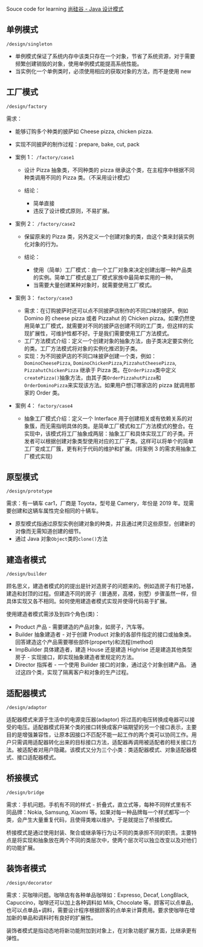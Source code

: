 Souce code for learning [尚硅谷 - Java 设计模式](https://www.youtube.com/playlist?list=PLmOn9nNkQxJH-C-qEI2rpewHTI9ITpMkt)

## 单例模式

`/design/singleton`<br>

- 单例模式保证了系统内存中该类只存在一个对象，节省了系统资源，对于需要频繁创建销毁的对象，使用单例模式能提高系统性能。
- 当实例化一个单例类时，必须使用相应的获取对象的方法，而不是使用 new

## 工厂模式

`/design/factory`

需求：

- 能够订购多个种类的披萨如 Cheese pizza, chicken pizza.
- 实现不同披萨的制作过程：prepare, bake, cut, pack

- 案例 1：
  `/factory/case1`

  - 设计 Pizza 抽象类，不同种类的 pizza 继承这个类，在主程序中根据不同种类调用不同的 Pizza 类。（不采用设计模式）

  - 结论：
    - 简单直接
    - 违反了设计模式原则，不易扩展。

- 案例 2：
  `/factory/case2`

  - 保留原来的 Pizza 类，另外定义一个创建对象的类，由这个类来封装实例化对象的行为。

  - 结论：
    - 使用（简单）工厂模式：由一个工厂对象来决定创建出哪一种产品类的实例。简单工厂模式是工厂模式家族中最简单实用的一种。
    - 当需要大量创建某种对象时，就需要使用工厂模式。

- 案例 3：
  `factory/case3`

  - 需求：在订购披萨时还可以点不同披萨店制作的不同口味的披萨。例如 Domino 的 cheese pizza 或者 Pizzahut 的 Chicken pizza。如果仍然使用简单工厂模式，就需要对不同的披萨店创建不同的工厂类，但这样的实现扩展性，可维护性都不好。于是我们需要使用工厂方法模式。
  - 工厂方法模式介绍：定义一个创建对象的抽象方法，由子类决定要实例化的类。工厂方法模式将对象的实例化推迟到子类。
  - 实现：为不同披萨店的不同口味披萨创建一个类，例如：`DominoCheesePizza`, `DominoChickenPizza`,`PizzahutCheesePizza`, `PizzahutChickenPizza` 继承于 Pizza 类。在`OrderPizza`类中定义`createPizza()`抽象方法，由其子类`OrderPizzahutPizza`和`OrderDominoPizza`来实现该方法。如果用户想订哪家店的 pizza 就调用那家的 Order 类。

- 案例 4：
  `factory/case4`

  - 抽象工厂模式介绍：定义一个 Interface 用于创建相关或有依赖关系的对象簇，而无需指明具体的类。是简单工厂模式和工厂方法模式的整合。在实现中，该模式将工厂抽象成两层：抽象工厂和具体实现工厂的子类。开发者可以根据创建对象类型使用对应的工厂子类。这样可以将单个的简单工厂变成工厂簇，更有利于代码的维护和扩展。(将案例 3 的需求用抽象工厂模式实现)

## 原型模式

`/design/prototype`

需求：有一辆车 car1，厂商是 Toyota，型号是 Camery，年份是 2019 年。现需要创建和这辆车属性完全相同的十辆车。

- 原型模式指通过原型实例创建对象的种类，并且通过拷贝这些原型，创建新的对像而无需知道创建的细节。
- 通过 Java 对象`Object`类的`clone()`方法

## 建造者模式

`/design/builder`

顾名思义，建造者模式的的提出是针对造房子的问题来的。例如造房子有打地基，建造和封顶的过程。但建造不同的房子（普通房，高楼，别墅）步骤虽然一样，但具体实现又各不相同。如何使用建造者模式实现并使得代码易于扩展。

使用建造者模式需涉及到四个角色(类)：

- Product 产品 - 需要建造的产品对象，如房子，汽车等。
- Builder 抽象建造者 - 对于创建 Product 对象的各部件指定的接口或抽象类。回答建造这个产品需要哪些部件(property)和流程(method)
- ImpBuilder 具体建造者，建造 House 还是建造 Highrise 还是建造其他类型房子 - 实现接口，即实现抽象建造者里规定的方法。
- Director 指挥者 - 一个使用 Builder 接口的对象，通过这个对象创建产品。
  通过这四个类，实现了隔离客户和对象的生产过程。

## 适配器模式

`/design/adaptor`

适配器模式来源于生活中的电源变压器(adaptor) 将过高的电压转换成电器可以接受的电压。适配器模式将某个类的接口转换成客户端期望的另一个接口表示，主要目的是增强兼容性，让原本因接口不匹配不能一起工作的两个类可以协同工作。用户只需调用适配器转化出来的目标接口方法，适配器再调用被适配者的相关接口方法。被适配者对用户隐藏。该模式又分为三个小类：类适配器模式、对象适配器模式、接口适配器模式。

## 桥接模式

`/design/bridge`

需求：手机问题。手机有不同的样式 - 折叠式，直立式等，每种不同样式里有不同品牌：Nokia, Samsung, Xiaomi 等。如果对每一种品牌每一个样式都写一个类，会产生大量重复代码，且使得类难以维护。于是就提出了桥接模式。

桥接模式是通过使用封装、聚合或继承等行为让不同的类承担不同的职责。主要特点是将实现和抽象放在两个不同的类层次中，使两个层次可以独立改变以及对他们的功能扩展。

## 装饰者模式

`/design/decorator`

需求：买咖啡问题。咖啡店有各种单品咖啡如：Expresso, Decaf, LongBlack, Capuccino，咖啡还可以加上各种调料如 Milk, Chocolate 等。顾客可以点单品，也可以点单品+调料，需要设计程序根据顾客的点单来计算费用。要求使咖啡在增加新的单品和调料时有良好的扩展性。

装饰者模式是指动态地将新功能附加到对象上，在对象功能扩展方面，比继承更有弹性。
